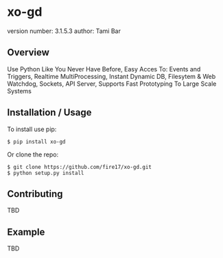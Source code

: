 xo-gd
===============================

version number: 3.1.5.3
author: Tami Bar

Overview
--------

Use Python Like You Never Have Before, Easy Acces To: Events and Triggers, Realtime MultiProcessing, Instant Dynamic DB, Filesytem & Web Watchdog, Sockets, API Server, Supports Fast Prototyping To Large Scale Systems

Installation / Usage
--------------------

To install use pip:

    $ pip install xo-gd


Or clone the repo:

    $ git clone https://github.com/fire17/xo-gd.git
    $ python setup.py install

Contributing
------------

TBD

Example
-------

TBD
